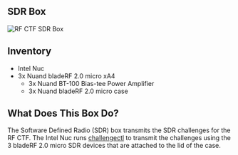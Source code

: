 ## SDR Box

![RF CTF SDR Box](https://github.com/rfhs/rfhs-wiki/blob/master/files/images/whatsinthebox/SDR-Box.jpg)

## Inventory
* Intel Nuc
* 3x Nuand bladeRF 2.0 micro xA4
  * 3x Nuand BT-100 Bias-tee Power Amplifier
  * 3x Nuand bladeRF 2.0 micro case

## What Does This Box Do?
The Software Defined Radio (SDR) box transmits the SDR challenges for the RF CTF. The Intel Nuc runs [challengectl](https://github.com/rfhs/challengectl) to transmit the challenges using the 3 bladeRF 2.0 micro SDR devices that are attached to the lid of the case.